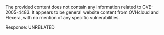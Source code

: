 The provided content does not contain any information related to CVE-2005-4483. It appears to be general website content from OVHcloud and Flexera, with no mention of any specific vulnerabilities.

Response: UNRELATED